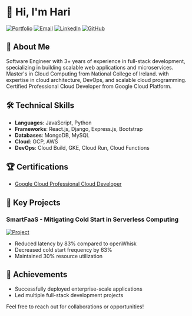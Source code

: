 # 👋 Hi, I'm Hari

[![Portfolio](https://img.shields.io/badge/Portfolio-Visit-brightgreen)](https://portfolio-hariharan-sathiyamoorthys-projects.vercel.app/)
[![Email](https://img.shields.io/badge/Email-hari73118%40gmail.com-red)](mailto:hari73118@gmail.com)
[![LinkedIn](https://img.shields.io/badge/LinkedIn-Connect-blue)](https://www.linkedin.com/in/hariharan-s-254098205/)
[![GitHub](https://img.shields.io/badge/GitHub-Follow-black)](https://github.com/Hariharan-Sathiyamoorthy)

## 🚀 About Me
Software Engineer with 3+ years of experience in full-stack development, specializing in building scalable web applications and microservices. Master's in Cloud Computing from National College of Ireland. with expertise in cloud architecture, DevOps, and scalable cloud programming. Certified Professional Cloud Developer from Google Cloud Platform.


## 🛠️ Technical Skills
- **Languages**: JavaScript, Python
- **Frameworks**: React.js, Django, Express.js, Bootstrap
- **Databases**: MongoDB, MySQL
- **Cloud**: GCP, AWS
- **DevOps**: Cloud Build, GKE, Cloud Run, Cloud Functions


## 🏆 Certifications
- [Google Cloud Professional Cloud Developer](https://www.credly.com/badges/19636202-f7fb-4747-9c57-614fdb47af08/public_url)

## 🚀 Key Projects

### SmartFaaS - Mitigating Cold Start in Serverless Computing
[![Project](https://img.shields.io/badge/GitHub-View_Project-blue)](https://github.com/Hariharan-Sathiyamoorthy/SmartFasS)
- Reduced latency by 83% compared to openWhisk
- Decreased cold start frequency by 63%
- Maintained 30% resource utilization


## 🌟 Achievements
- Successfully deployed enterprise-scale applications
- Led multiple full-stack development projects

Feel free to reach out for collaborations or opportunities!
